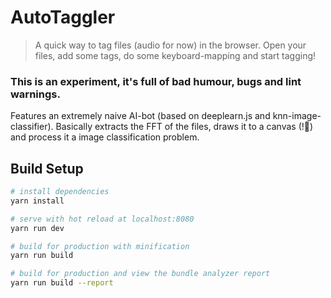 # AutoTaggler

> A quick way to tag files (audio for now) in the browser. Open your files, add some tags, do some keyboard-mapping and start tagging!

### This is an experiment, it's full of bad humour, bugs and lint warnings.

Features an extremely naive AI-bot (based on deeplearn.js and knn-image-classifier). Basically extracts the FFT of the files, draws it to a canvas (!🙈) and process it a image classification problem.

## Build Setup

``` bash
# install dependencies
yarn install

# serve with hot reload at localhost:8080
yarn run dev

# build for production with minification
yarn run build

# build for production and view the bundle analyzer report
yarn run build --report
```
